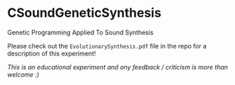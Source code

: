 # CSoundGeneticSynthesis
Genetic Programming Applied To Sound Synthesis

Please check out the ```EvolutionarySynthesis.pdf``` file in the repo for a description of this experiment!

*This is an educational experiment and any feedback / criticism is more than welcome :)*

